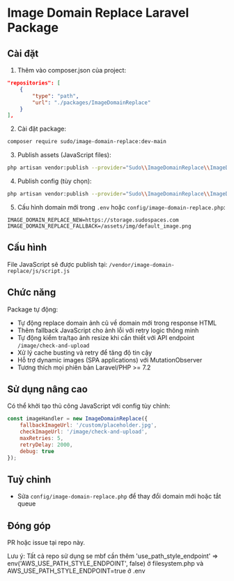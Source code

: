 # Image Domain Replace Laravel Package

## Cài đặt

1. Thêm vào composer.json của project:

```json
"repositories": [
    {
        "type": "path",
        "url": "./packages/ImageDomainReplace"
    }
],
```

2. Cài đặt package:

```bash
composer require sudo/image-domain-replace:dev-main
```

3. Publish assets (JavaScript files):

```bash
php artisan vendor:publish --provider="Sudo\\ImageDomainReplace\\ImageDomainReplaceServiceProvider" --tag=public
```

4. Publish config (tùy chọn):

```bash
php artisan vendor:publish --provider="Sudo\\ImageDomainReplace\\ImageDomainReplaceServiceProvider" --tag=config
```

5. Cấu hình domain mới trong `.env` hoặc `config/image-domain-replace.php`:

```
IMAGE_DOMAIN_REPLACE_NEW=https://storage.sudospaces.com
IMAGE_DOMAIN_REPLACE_FALLBACK=/assets/img/default_image.png
```

## Cấu hình

File JavaScript sẽ được publish tại: `/vendor/image-domain-replace/js/script.js`

## Chức năng

Package tự động:
- Tự động replace domain ảnh cũ về domain mới trong response HTML
- Thêm fallback JavaScript cho ảnh lỗi với retry logic thông minh  
- Tự động kiểm tra/tạo ảnh resize khi cần thiết với API endpoint `/image/check-and-upload`
- Xử lý cache busting và retry để tăng độ tin cậy
- Hỗ trợ dynamic images (SPA applications) với MutationObserver
- Tương thích mọi phiên bản Laravel/PHP >= 7.2

## Sử dụng nâng cao

Có thể khởi tạo thủ công JavaScript với config tùy chỉnh:

```javascript
const imageHandler = new ImageDomainReplace({
    fallbackImageUrl: '/custom/placeholder.jpg',
    checkImageUrl: '/image/check-and-upload',
    maxRetries: 5,
    retryDelay: 2000,
    debug: true
});
```

## Tuỳ chỉnh
- Sửa `config/image-domain-replace.php` để thay đổi domain mới hoặc tắt queue

## Đóng góp
PR hoặc issue tại repo này.


Lưu ý: Tất cả repo sử dụng se mbf cần thêm             'use_path_style_endpoint' => env('AWS_USE_PATH_STYLE_ENDPOINT', false)
ở filesystem.php và 
AWS_USE_PATH_STYLE_ENDPOINT=true
ở .env